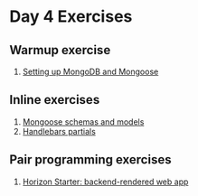 # Day 4 Exercises

## Warmup exercise
1. [Setting up MongoDB and Mongoose](./warmup.md)

## Inline exercises
1. [Mongoose schemas and models](./models.md)
1. [Handlebars partials](./partials.md)

## Pair programming exercises
1. [Horizon Starter: backend-rendered web app](./horizonstarter)
